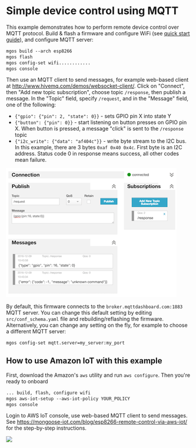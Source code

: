 # Simple device control using MQTT

This example demonstrates how to perform remote device control over MQTT
protocol. Build & flash a firmware and configure WiFi
(see [quick start guide](https://mongoose-iot.com/docs/#/quickstart/)),
and configure MQTT server:

```
mgos build --arch esp8266
mgos flash
mgos config-set wifi............
mgos console
```

Then use an MQTT client to send messages, for example web-based client at
http://www.hivemq.com/demos/websocket-client/. Click on "Connect", then
"Add new topic subscription", choose topic `/response`, then publish
a message. In the "Topic" field, specify `/request`, and in the "Message"
field, one of the following:

- `{"gpio": {"pin": 2, "state": 0}}` - sets GPIO pin X into state Y
- `{"button": {"pin": 0}}` -
  start listening on button presses on GPIO pin X. When button is pressed,
  a message "click" is sent to the `/response` topic
- `{"i2c_write": {"data": "af404c"}}` - write byte stream to the I2C bus.
  In this example, there are 3 bytes `0xaf 0x40 0x4c`.
  First byte is an I2C address. Status code 0 in response means success,
  all other codes mean failure.

![Screenshot](shot.png?raw=true)

By default, this firmware connects to the `broker.mqttdashboard.com:1883`
MQTT server.
You can change this default setting by editing `src/conf_schema.yaml` file
and rebuilding/reflashing the firmware. Alternatively, you can change
any setting on the fly, for example to choose a different MQTT server:

```
mgos config-set mqtt.server=my_server:my_port
```

## How to use Amazon IoT with this example
First, download the Amazon's `aws` utility and run `aws configure`.
Then you're ready to onboard

```
... build, flash, configure wifi
mgos aws-iot-setup --aws-iot-policy YOUR_POLICY
mgos console
```

Login to AWS IoT console, use web-based MQTT client to send messages.
See https://mongoose-iot.com/blog/esp8266-remote-control-via-aws-iot/
for the step-by-step instructions.

[![](https://img.youtube.com/vi/1iwwBXFBAcU/0.jpg)](https://www.youtube.com/watch?v=1iwwBXFBAcU)
